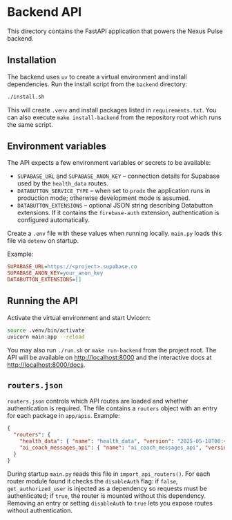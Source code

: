 # Backend API

This directory contains the FastAPI application that powers the Nexus Pulse backend.

## Installation

The backend uses `uv` to create a virtual environment and install dependencies. Run the install script from the `backend` directory:

```bash
./install.sh
```

This will create `.venv` and install packages listed in `requirements.txt`. You can also execute `make install-backend` from the repository root which runs the same script.

## Environment variables

The API expects a few environment variables or secrets to be available:

- `SUPABASE_URL` and `SUPABASE_ANON_KEY` – connection details for Supabase used by the `health_data` routes.
- `DATABUTTON_SERVICE_TYPE` – when set to `prodx` the application runs in production mode; otherwise development mode is assumed.
- `DATABUTTON_EXTENSIONS` – optional JSON string describing Databutton extensions. If it contains the `firebase-auth` extension, authentication is configured automatically.

Create a `.env` file with these values when running locally. `main.py` loads this file via `dotenv` on startup.

Example:

```ini
SUPABASE_URL=https://<project>.supabase.co
SUPABASE_ANON_KEY=your_anon_key
DATABUTTON_EXTENSIONS=[]
```

## Running the API

Activate the virtual environment and start Uvicorn:

```bash
source .venv/bin/activate
uvicorn main:app --reload
```

You may also run `./run.sh` or `make run-backend` from the project root. The API will be available on <http://localhost:8000> and the interactive docs at <http://localhost:8000/docs>.

## `routers.json`

`routers.json` controls which API routes are loaded and whether authentication is required. The file contains a `routers` object with an entry for each package in `app/apis`. Example:

```json
{
  "routers": {
    "health_data": { "name": "health_data", "version": "2025-05-18T00:45:21", "disableAuth": false },
    "ai_coach_messages_api": { "name": "ai_coach_messages_api", "version": "2025-05-26T05:57:06", "disableAuth": false }
  }
}
```

During startup `main.py` reads this file in `import_api_routers()`. For each router module found it checks the `disableAuth` flag: if `false`, `get_authorized_user` is injected as a dependency so requests must be authenticated; if `true`, the router is mounted without this dependency. Removing an entry or setting `disableAuth` to `true` lets you expose routes without authentication.
